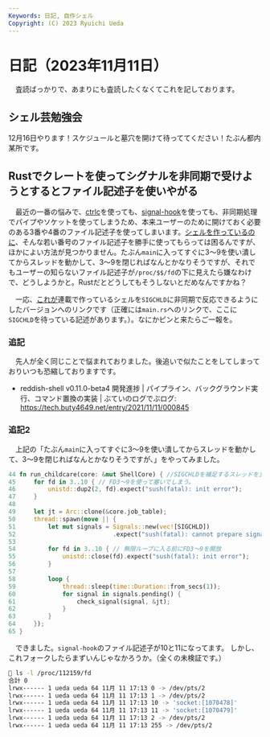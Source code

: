 ```yaml
---
Keywords: 日記, 自作シェル
Copyright: (C) 2023 Ryuichi Ueda
---
```


# 日記（2023年11月11日）

　査読ばっかりで、あまりにも査読したくなくてこれを記しております。

## シェル芸勉強会

12月16日やります！スケジュールと墓穴を開けて待っててください！たぶん都内某所です。

## Rustでクレートを使ってシグナルを非同期で受けようとするとファイル記述子を使いやがる

　最近の一番の悩みで、[ctrlc](https://crates.io/crates/ctrlc)を使っても、[signal-hook](https://crates.io/crates/signal-hook)を使っても、非同期処理でパイプやソケットを使ってしまうため、本来ユーザーのために開けておく必要のある3番や4番のファイル記述子を使ってしまいます。[シェルを作っているのに](/page=sd_rusty_bash)、そんな若い番号のファイル記述子を勝手に使ってもらっては困るんですが、ほかによい方法が見つかりません。たぶん`main`に入ってすぐに3〜9を使い潰してからスレッドを動かして、3〜9を閉じればなんとかなりそうですが、それでもユーザーの知らないファイル記述子が`/proc/$$/fd`の下に見えたら嫌なわけで、どうしようかと。Rustだとどうしてもそうしないとだめなんですかね？

　一応、[これが](https://github.com/shellgei/rusty_bash/blob/sd/202405_async/src/main.rs)連載で作っているシェルを`SIGCHLD`に非同期で反応できるようにしたバージョンへのリンクです（正確には`main.rs`へのリンクで、ここに`SIGCHLD`を待っている記述があります。）。なにかピンと来たらご一報を。

### 追記

　先人が全く同じことで悩まれておりました。後追いで似たことをしてしまっておりいつも恐縮しておりますです。

* reddish-shell v0.11.0-beta4 開発進捗 | パイプライン、バックグラウンド実行、コマンド置換の実装 | ぶていのログでぶログ: https://tech.buty4649.net/entry/2021/11/11/000845

### 追記2

　上記の「たぶん`main`に入ってすぐに3〜9を使い潰してからスレッドを動かして、3〜9を閉じればなんとかなりそうですが、」をやってみました。

```rust
44 fn run_childcare(core: &mut ShellCore) { //SIGCHLDを補足するスレッドを立ち上げる関数
45     for fd in 3..10 { // FD3〜9を使って塞いでしまう。
46         unistd::dup2(2, fd).expect("sush(fatal): init error");
47     }
48
49     let jt = Arc::clone(&core.job_table);
50     thread::spawn(move || {
51         let mut signals = Signals::new(vec![SIGCHLD])
52                           .expect("sush(fatal): cannot prepare signal data");
53
54         for fd in 3..10 { // 無限ループに入る前にFD3〜9を開放
55             unistd::close(fd).expect("sush(fatal): init error");
56         }
57
58         loop {
59             thread::sleep(time::Duration::from_secs(1));
60             for signal in signals.pending() {
61                 check_signal(signal, &jt);
62             }
63         }
64     });
65 }
```


　できました。`signal-hook`のファイル記述子が10と11になってます。
しかし、これフォークしたらまずいんじゃなかろうか。（全くの未検証です。）

```bash
🍣 ls -l /proc/112159/fd
合計 0
lrwx------ 1 ueda ueda 64 11月 11 17:13 0 -> /dev/pts/2
lrwx------ 1 ueda ueda 64 11月 11 17:13 1 -> /dev/pts/2
lrwx------ 1 ueda ueda 64 11月 11 17:13 10 -> 'socket:[1070478]'
lrwx------ 1 ueda ueda 64 11月 11 17:13 11 -> 'socket:[1070479]'
lrwx------ 1 ueda ueda 64 11月 11 17:13 2 -> /dev/pts/2
lrwx------ 1 ueda ueda 64 11月 11 17:13 255 -> /dev/pts/2
```

